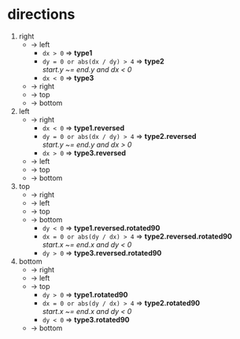 # directions

1. right
   - -> left
     - `dx > 0` => **type1**
     - `dy = 0 or abs(dx / dy) > 4` => **type2**  
        *start.y ~= end.y and dx < 0*
     - `dx < 0` => **type3**
   - -> right
   - -> top
   - -> bottom
2. left
   - -> right
     - `dx < 0` => **type1.reversed**
     - `dy = 0 or abs(dx / dy) > 4` => **type2.reversed**  
        *start.y ~= end.y and dx > 0*
     - `dx > 0` => **type3.reversed**
   - -> left
   - -> top
   - -> bottom
3. top
   - -> right
   - -> left
   - -> top
   - -> bottom
     - `dy < 0` => **type1.reversed.rotated90**
     - `dx = 0 or abs(dy / dx) > 4` => **type2.reversed.rotated90**  
        *start.x ~= end.x and dy < 0*
     - `dy > 0` => **type3.reversed.rotated90**
4. bottom
   - -> right
   - -> left
   - -> top
     - `dy > 0` => **type1.rotated90**
     - `dx = 0 or abs(dy / dx) > 4` => **type2.rotated90**  
        *start.x ~= end.x and dy < 0*
     - `dy < 0` => **type3.rotated90**
   - -> bottom